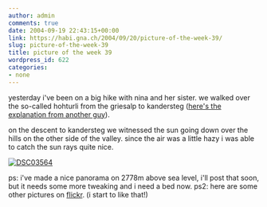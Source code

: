 ```yaml
---
author: admin
comments: true
date: 2004-09-19 22:43:15+00:00
link: https://habi.gna.ch/2004/09/20/picture-of-the-week-39/
slug: picture-of-the-week-39
title: picture of the week 39
wordpress_id: 622
categories:
- none
---
```


yesterday i've been on a big hike with nina and her sister. we walked over the so-called hohturli from the griesalp to kandersteg ([here's the explanation from another guy](http://members.aol.com/HokieHokieHi/)).

on the descent to kandersteg we witnessed the sun going down over the hills on the other side of the valley. since the air was a little hazy i was able to catch the sun rays quite nice.

[![DSC03564](https://habi.gna.ch/blog/images/DSC03564-tm.jpg)](https://habi.gna.ch/blog/images/DSC03564.JPG)

ps: i've made a nice panorama on 2778m above sea level, i'll post that soon, but it needs some more tweaking and i need a bed now.
ps2: here are some other pictures on [flickr](https://www.flickr.com/photos/habi/sets/12071/). (i start to like that!)
